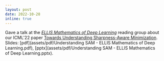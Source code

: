 ```yaml
---
layout: post
date: 2022-10-28
inline: true
---
```


Gave a talk at the *[ELLIS Mathematics of Deep Learning](https://groups.google.com/g/ellis-mathematics-of-deep-learning/)* reading group about our ICML'22 paper [Towards Understanding Sharpness-Aware Minimization](https://arxiv.org/abs/2206.06232). Slides: [pdf](assets/pdf/Understanding SAM - ELLIS Mathematics of Deep Learning.pdf), [pptx](assets/pdf/Understanding SAM - ELLIS Mathematics of Deep Learning.pptx).
